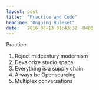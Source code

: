 ```yaml
---
layout: post
title:  "Practice and Code"
headine: "Ongoing Ruleset"
date:   2016-08-13 01:43:32 -0400
---
```


Practice

1. Reject midcentury modernism
2. Devalorize studio space
3. Everything is a supply chain
4. Always be Opensourcing
5. Multiplex conversations
